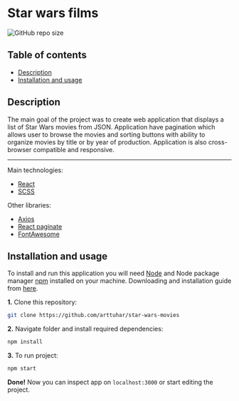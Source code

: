 # Star wars films

![GitHub repo size](https://img.shields.io/github/repo-size/arttuhar/star-wars-movies?label=repository%20size)

## Table of contents

- [Description](#description)
- [Installation and usage](#installation-and-usage)

## Description

The main goal of the project was to create web application that displays a list of Star Wars movies from JSON. Application have pagination which allows user to browse the movies and sorting buttons with ability to organize movies by title or by year of production. Application is also cross-browser compatible and responsive.

---

Main technologies:

- [React](https://reactjs.org)
- [SCSS](https://sass-lang.com/guide)

Other libraries:

- [Axios](https://www.npmjs.com/package/axios)
- [React paginate](https://www.npmjs.com/package/react-paginate)
- [FontAwesome](https://fontawesome.com)

## Installation and usage

To install and run this application you will need [Node](https://nodejs.dev) and Node package manager [npm](https://www.npmjs.com) installed on your machine. Downloading and installation guide from [here](https://docs.npmjs.com/downloading-and-installing-node-js-and-npm).

**1.** Clone this repository:

```bash
git clone https://github.com/arttuhar/star-wars-movies
```

**2.** Navigate folder and install required dependencies:

```bash
npm install
```

**3.** To run project:

```bash
npm start
```

**Done!** Now you can inspect app on `localhost:3000` or start editing the project.
